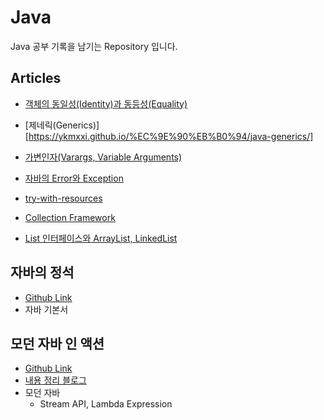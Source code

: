# Java

Java 공부 기록을 남기는 Repository 입니다.



## Articles

- [객체의 동일성(Identity)과 동등성(Equality)](https://ykmxxi.github.io/%EC%9E%90%EB%B0%94/java-identity-equality/)
- [제네릭(Generics)][https://ykmxxi.github.io/%EC%9E%90%EB%B0%94/java-generics/]
- [가변인자(Varargs, Variable Arguments)](https://ykmxxi.github.io//%EC%9E%90%EB%B0%94/java-varargs/)
- [자바의 Error와 Exception](https://ykmxxi.github.io/%EC%9E%90%EB%B0%94/java-error-exception/)

- [try-with-resources](https://ykmxxi.github.io/%EC%9E%90%EB%B0%94/java-try-with-resources/)
- [Collection Framework](https://ykmxxi.github.io/%EC%9E%90%EB%B0%94/java-collection-framework/)

- [List 인터페이스와 ArrayList, LinkedList](https://ykmxxi.github.io/%EC%9E%90%EB%B0%94/java-list-arraylist-linkedlist/)



## 자바의 정석

- [Github Link](https://github.com/ykmxxi/Java/tree/main/StandardOfJava)
- 자바 기본서



## 모던 자바 인 액션

- [Github Link](https://github.com/ykmxxi/Java/tree/main/ModernJavaInAction)
- [내용 정리 블로그](https://ykmxxi.github.io/categories/#modern-java-in-action)
- 모던 자바
  - Stream API, Lambda Expression